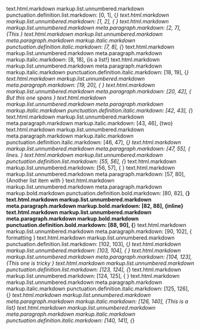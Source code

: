 text.html.markdown markup.list.unnumbered.markdown punctuation.definition.list.markdown: [0, 1], {*}
text.html.markdown markup.list.unnumbered.markdown: [1, 2], { }
text.html.markdown markup.list.unnumbered.markdown meta.paragraph.markdown: [2, 7], {This }
text.html.markdown markup.list.unnumbered.markdown meta.paragraph.markdown markup.italic.markdown punctuation.definition.italic.markdown: [7, 8], {*}
text.html.markdown markup.list.unnumbered.markdown meta.paragraph.markdown markup.italic.markdown: [8, 18], {is a list!}
text.html.markdown markup.list.unnumbered.markdown meta.paragraph.markdown markup.italic.markdown punctuation.definition.italic.markdown: [18, 19], {*}
text.html.markdown markup.list.unnumbered.markdown meta.paragraph.markdown: [19, 20], {
}
text.html.markdown markup.list.unnumbered.markdown meta.paragraph.markdown: [20, 42], {   But this one spans }
text.html.markdown markup.list.unnumbered.markdown meta.paragraph.markdown markup.italic.markdown punctuation.definition.italic.markdown: [42, 43], {*}
text.html.markdown markup.list.unnumbered.markdown meta.paragraph.markdown markup.italic.markdown: [43, 46], {two}
text.html.markdown markup.list.unnumbered.markdown meta.paragraph.markdown markup.italic.markdown punctuation.definition.italic.markdown: [46, 47], {*}
text.html.markdown markup.list.unnumbered.markdown meta.paragraph.markdown: [47, 55], { lines.
}
text.html.markdown markup.list.unnumbered.markdown punctuation.definition.list.markdown: [55, 56], {*}
text.html.markdown markup.list.unnumbered.markdown: [56, 57], { }
text.html.markdown markup.list.unnumbered.markdown meta.paragraph.markdown: [57, 80], {Another list item with }
text.html.markdown markup.list.unnumbered.markdown meta.paragraph.markdown markup.bold.markdown punctuation.definition.bold.markdown: [80, 82], {__}
text.html.markdown markup.list.unnumbered.markdown meta.paragraph.markdown markup.bold.markdown: [82, 88], {inline}
text.html.markdown markup.list.unnumbered.markdown meta.paragraph.markdown markup.bold.markdown punctuation.definition.bold.markdown: [88, 90], {__}
text.html.markdown markup.list.unnumbered.markdown meta.paragraph.markdown: [90, 102], { formatting
}
text.html.markdown markup.list.unnumbered.markdown punctuation.definition.list.markdown: [102, 103], {*}
text.html.markdown markup.list.unnumbered.markdown: [103, 104], { }
text.html.markdown markup.list.unnumbered.markdown meta.paragraph.markdown: [104, 123], {This one is tricky
}
text.html.markdown markup.list.unnumbered.markdown punctuation.definition.list.markdown: [123, 124], {*}
text.html.markdown markup.list.unnumbered.markdown: [124, 125], { }
text.html.markdown markup.list.unnumbered.markdown meta.paragraph.markdown markup.italic.markdown punctuation.definition.italic.markdown: [125, 126], {*}
text.html.markdown markup.list.unnumbered.markdown meta.paragraph.markdown markup.italic.markdown: [126, 140], {This is a list}
text.html.markdown markup.list.unnumbered.markdown meta.paragraph.markdown markup.italic.markdown punctuation.definition.italic.markdown: [140, 141], {*}